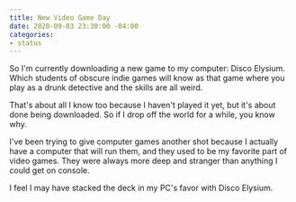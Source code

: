 ```yaml
---
title: New Video Game Day
date: 2020-09-03 23:30:00 -04:00
categories:
- status
---
```


So I'm currently downloading a new game to my computer: Disco Elysium.  Which students of obscure indie games will know as that game where you play as a drunk detective and the skills are all weird.  

That's about all I know too because I haven't played it yet, but it's about done being downloaded.  So if I drop off the world for a while, you know why. 

I've been trying to give computer games another shot because I actually have a computer that will run them, and they used to be my favorite part of video games.  They were always more deep and stranger than anything I could get on console.  

I feel I may have stacked the deck in my PC's favor with Disco Elysium. 